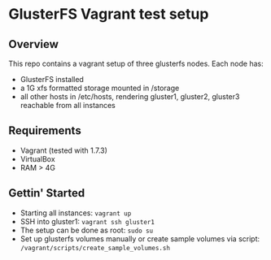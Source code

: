 # GlusterFS Vagrant test setup

## Overview

This repo contains a vagrant setup of three glusterfs nodes. Each node has:

* GlusterFS installed
* a 1G xfs formatted storage mounted in /storage
* all other hosts in /etc/hosts, rendering gluster1, gluster2, gluster3 reachable from all instances

## Requirements

* Vagrant (tested with 1.7.3)
* VirtualBox
* RAM > 4G

## Gettin' Started

* Starting all instances: ```vagrant up```
* SSH into gluster1: ```vagrant ssh gluster1```
* The setup can be done as root: ```sudo su```
* Set up glusterfs volumes manually or create sample volumes via script: ```/vagrant/scripts/create_sample_volumes.sh```
